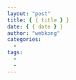```yaml
---
layout: "post"
title: { { title } }
date: { { date } }
author: "webkong"
categories:
  -
tags:
  -
  -
---
```

